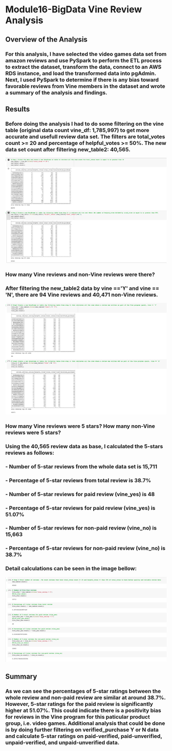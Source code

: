 # **Module16-BigData Vine Review Analysis**

## **Overview of the Analysis**

### For this analysis, I have selected the video games data set from amazon reviews and use PySpark to perform the ETL process to extract the dataset, transform the data, connect to an AWS RDS instance, and load the transformed data into pgAdmin. Next, I used PySpark to determine if there is any bias toward favorable reviews from Vine members in the dataset and wrote a summary of the analysis and findings.

## **Results**

### Before doing the analysis I had to do some filtering on the vine table (original data count vine_df: 1,785,997) to get more accurate and usefull review data set.  The filters are total_votes count >= 20 and percentage of helpful_votes >= 50%.  The new data set count after filtering new_table2: 40,565.

![Vine](Resources/Filtered_DF.png)

### How many Vine reviews and non-Vine reviews were there?

### After filtering the new_table2 data by vine =='Y' and vine == 'N', there are 94 Vine reviews and 40,471 non-Vine reviews.

![Vine](Resources/Vine_Reviews.png)

### How many Vine reviews were 5 stars? How many non-Vine reviews were 5 stars?

### Using the 40,565 review data as base, I calculated the 5-stars reviews as follows:

###    - Number of 5-star reviews from the whole data set is 15,711
###    - Percentage of 5-star reviews from total review is 38.7%
    
###    - Number of 5-star reviews for paid review (vine_yes) is 48
###    - Percentage of 5-star reviews for paid review (vine_yes) is 51.07%
    
###    - Number of 5-star reviews for non-paid review (vine_no) is 15,663
###    - Percentage of 5-star reviews for non-paid review (vine_no) is 38.7%

### Detail calculations can be seen in the image bellow:

![Vine](Resources/Five_Star.png)

## **Summary**

### As we can see the percentages of 5-star ratings between the whole review and non-paid review are similar at around 38.7%.  However, 5-star ratings for the paid review is significantly higher at 51.07%.  This could indicate there is a positivity bias for reviews in the Vine program for this paticular product group, i.e. video games.  Additional analysis that could be done is by doing further filtering on verified_purchase Y or N data and calculate 5-star ratings on paid-verified, paid-unverified, unpaid-verified, and unpaid-unverified data.
